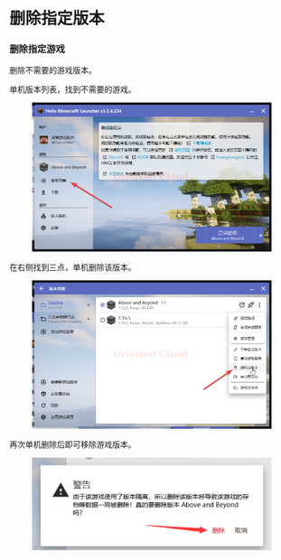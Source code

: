 # 删除指定版本

### 删除指定游戏

删除不需要的游戏版本。

单机版本列表，找到不需要的游戏。

<figure><img src="../../../../../.gitbook/assets/javaw_m9KtPTQhTS.png" alt=""><figcaption></figcaption></figure>

在右侧找到三点，单机删除该版本。

<figure><img src="../../../../../.gitbook/assets/javaw_dhb1SyIcy2.png" alt=""><figcaption></figcaption></figure>

再次单机删除后即可移除游戏版本。

<figure><img src="../../../../../.gitbook/assets/image (1) (1) (1) (1) (1) (1) (1).png" alt=""><figcaption></figcaption></figure>
